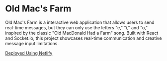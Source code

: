 # Old Mac's Farm

Old Mac's Farm is a interactive web application that allows users to send real-time messages, but they can only use the letters "e," "i," and "o," inspired by the classic "Old MacDonald Had a Farm" song. Built with React and Socket.io, this project showcases real-time communication and creative message input limitations. 

[Deployed Using Netlify](https://oldmacschat.netlify.app/)
